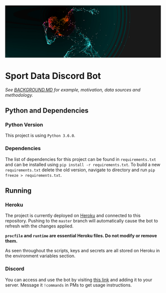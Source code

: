 ![Banner Image](documentation_sources/banner.png)

# Sport Data Discord Bot

*See [BACKGROUND.MD](BACKGROUND.MD) for example, motivation, data sources and methodology.*

## Python and Dependencies

### Python Version

This project is using `Python 3.6.0`.

### Dependencies
 
The list of dependencies for this project can be found in `requirements.txt` and can be installed using `pip install -r requirements.txt`. To build a new `requirements.txt` delete the old version, navigate to directory and run `pip freeze > requirements.txt`.

## Running

### Heroku

The project is currently deployed on [Heroku](https://www.heroku.com/) and connected to this repository. Pushing to the `master` branch will automatically cause the bot to refresh with the changes applied.

**`procfile` and  `runtime` are essential Heroku files. Do not modify or remove them.**

As seen throughout the scripts, keys and secrets are all stored on Heroku in the environment variables section. 

### Discord

You can access and use the bot by visiting [this link](https://discord.com/api/oauth2/authorize?client_id=877412844398837800&permissions=0&scope=bot) and adding it to your server. Message it `!commands` in PMs to get usage instructions.
